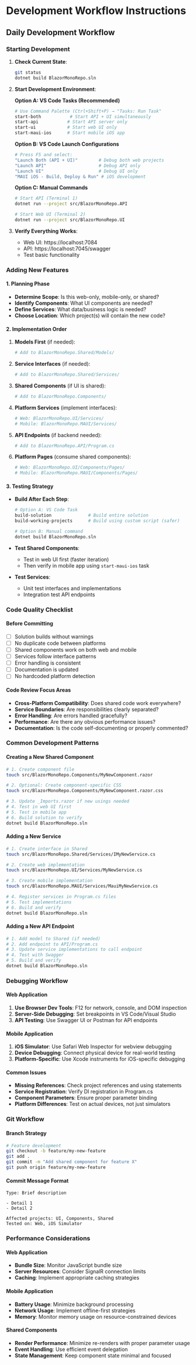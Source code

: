 # Development Workflow Instructions

## Daily Development Workflow

### Starting Development
1. **Check Current State**:
   ```bash
   git status
   dotnet build BlazorMonoRepo.sln
   ```

2. **Start Development Environment**:
   
   **Option A: VS Code Tasks (Recommended)**
   ```bash
   # Use Command Palette (Ctrl+Shift+P) → "Tasks: Run Task"
   start-both           # Start API + UI simultaneously
   start-api           # Start API server only
   start-ui            # Start web UI only
   start-maui-ios      # Start mobile iOS app
   ```

   **Option B: VS Code Launch Configurations**
   ```bash
   # Press F5 and select:
   "Launch Both (API + UI)"        # Debug both web projects
   "Launch API"                    # Debug API only
   "Launch UI"                     # Debug UI only
   "MAUI iOS - Build, Deploy & Run" # iOS development
   ```

   **Option C: Manual Commands**
   ```bash
   # Start API (Terminal 1)
   dotnet run --project src/BlazorMonoRepo.API
   
   # Start Web UI (Terminal 2)
   dotnet run --project src/BlazorMonoRepo.UI
   ```

3. **Verify Everything Works**:
   - Web UI: https://localhost:7084
   - API: https://localhost:7045/swagger
   - Test basic functionality

### Adding New Features

#### 1. Planning Phase
- **Determine Scope**: Is this web-only, mobile-only, or shared?
- **Identify Components**: What UI components are needed?
- **Define Services**: What data/business logic is needed?
- **Choose Location**: Which project(s) will contain the new code?

#### 2. Implementation Order
1. **Models First** (if needed):
   ```bash
   # Add to BlazorMonoRepo.Shared/Models/
   ```

2. **Service Interfaces** (if needed):
   ```bash
   # Add to BlazorMonoRepo.Shared/Services/
   ```

3. **Shared Components** (if UI is shared):
   ```bash
   # Add to BlazorMonoRepo.Components/
   ```

4. **Platform Services** (implement interfaces):
   ```bash
   # Web: BlazorMonoRepo.UI/Services/
   # Mobile: BlazorMonoRepo.MAUI/Services/
   ```

5. **API Endpoints** (if backend needed):
   ```bash
   # Add to BlazorMonoRepo.API/Program.cs
   ```

6. **Platform Pages** (consume shared components):
   ```bash
   # Web: BlazorMonoRepo.UI/Components/Pages/
   # Mobile: BlazorMonoRepo.MAUI/Components/Pages/
   ```

#### 3. Testing Strategy
- **Build After Each Step**:
  ```bash
  # Option A: VS Code Task
  build-solution              # Build entire solution
  build-working-projects      # Build using custom script (safer)
  
  # Option B: Manual command
  dotnet build BlazorMonoRepo.sln
  ```

- **Test Shared Components**:
  - Test in web UI first (faster iteration)
  - Then verify in mobile app using `start-maui-ios` task

- **Test Services**:
  - Unit test interfaces and implementations
  - Integration test API endpoints

### Code Quality Checklist

#### Before Committing
- [ ] Solution builds without warnings
- [ ] No duplicate code between platforms
- [ ] Shared components work on both web and mobile
- [ ] Services follow interface patterns
- [ ] Error handling is consistent
- [ ] Documentation is updated
- [ ] No hardcoded platform detection

#### Code Review Focus Areas
- **Cross-Platform Compatibility**: Does shared code work everywhere?
- **Service Boundaries**: Are responsibilities clearly separated?
- **Error Handling**: Are errors handled gracefully?
- **Performance**: Are there any obvious performance issues?
- **Documentation**: Is the code self-documenting or properly commented?

### Common Development Patterns

#### Creating a New Shared Component
```bash
# 1. Create component file
touch src/BlazorMonoRepo.Components/MyNewComponent.razor

# 2. Optional: Create component-specific CSS
touch src/BlazorMonoRepo.Components/MyNewComponent.razor.css

# 3. Update _Imports.razor if new usings needed
# 4. Test in web UI first
# 5. Test in mobile app
# 6. Build solution to verify
dotnet build BlazorMonoRepo.sln
```

#### Adding a New Service
```bash
# 1. Create interface in Shared
touch src/BlazorMonoRepo.Shared/Services/IMyNewService.cs

# 2. Create web implementation
touch src/BlazorMonoRepo.UI/Services/MyNewService.cs

# 3. Create mobile implementation
touch src/BlazorMonoRepo.MAUI/Services/MauiMyNewService.cs

# 4. Register services in Program.cs files
# 5. Test implementations
# 6. Build and verify
dotnet build BlazorMonoRepo.sln
```

#### Adding a New API Endpoint
```bash
# 1. Add model to Shared (if needed)
# 2. Add endpoint to API/Program.cs
# 3. Update service implementations to call endpoint
# 4. Test with Swagger
# 5. Build and verify
dotnet build BlazorMonoRepo.sln
```

### Debugging Workflow

#### Web Application
1. **Use Browser Dev Tools**: F12 for network, console, and DOM inspection
2. **Server-Side Debugging**: Set breakpoints in VS Code/Visual Studio
3. **API Testing**: Use Swagger UI or Postman for API endpoints

#### Mobile Application
1. **iOS Simulator**: Use Safari Web Inspector for webview debugging
2. **Device Debugging**: Connect physical device for real-world testing
3. **Platform-Specific**: Use Xcode instruments for iOS-specific debugging

#### Common Issues
- **Missing References**: Check project references and using statements
- **Service Registration**: Verify DI registration in Program.cs
- **Component Parameters**: Ensure proper parameter binding
- **Platform Differences**: Test on actual devices, not just simulators

### Git Workflow

#### Branch Strategy
```bash
# Feature development
git checkout -b feature/my-new-feature
git add .
git commit -m "Add shared component for feature X"
git push origin feature/my-new-feature
```

#### Commit Message Format
```
Type: Brief description

- Detail 1
- Detail 2

Affected projects: UI, Components, Shared
Tested on: Web, iOS Simulator
```

### Performance Considerations

#### Web Application
- **Bundle Size**: Monitor JavaScript bundle size
- **Server Resources**: Consider SignalR connection limits
- **Caching**: Implement appropriate caching strategies

#### Mobile Application
- **Battery Usage**: Minimize background processing
- **Network Usage**: Implement offline-first strategies
- **Memory**: Monitor memory usage on resource-constrained devices

#### Shared Components
- **Render Performance**: Minimize re-renders with proper parameter usage
- **Event Handling**: Use efficient event delegation
- **State Management**: Keep component state minimal and focused
